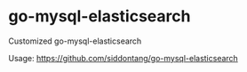 # go-mysql-elasticsearch

Customized go-mysql-elasticsearch

Usage: https://github.com/siddontang/go-mysql-elasticsearch